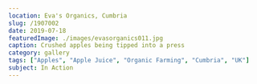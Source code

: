 ```yaml
---
location: Eva's Organics, Cumbria
slug: /1907002
date: 2019-07-18
featuredImage: ./images/evasorganics011.jpg
caption: Crushed apples being tipped into a press
category: gallery
tags: ["Apples", "Apple Juice", "Organic Farming", "Cumbria", "UK"]
subject: In Action
---
```

